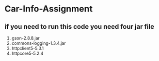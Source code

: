 # Car-Info-Assignment


## if you need to run this code you need four jar file 
1. gson-2.8.8.jar
2. commons-logging-1.3.4.jar
3. httpclient5-5.3.1
4. httpcore5-5.2.4
